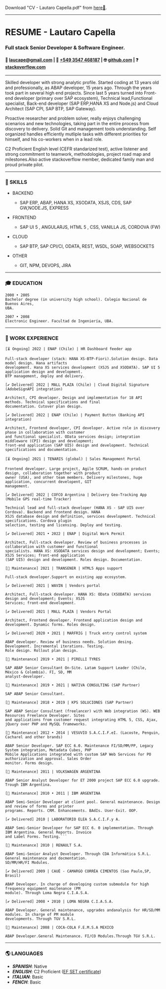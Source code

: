 Download "CV - Lautaro Capella.pdf" from [here🔽](https://github.com/cape-/cv/raw/main/Resume%20-%20Lautaro%20Capella%20-%20OCT2022.pdf).

----
# RESUME - Lautaro Capella
### Full stack Senior Developer & Software Engineer.

#### 📧 [laucape@gmail.com](mailto:laucape@gmail.com) | 📱 [+549 3547 468187](tel:+5493547468187) | 🤓 [github.com](https://github.com/cape-) | ❓ [stackoverflow.com](https://stackoverflow.com/users/1575157/cape-bsas)

----
Skilled developer with strong analytic profile. Started coding at 13 years old and professionally, as ABAP developer, 15 years ago. Through the years took part in several high end projects. Since last 5 years turned into Front-end developer (primary over SAP ecosystem), Technical lead,Functional specialist, Back-end developer (SAP ERP,HANA XS and Node.js) and Cloud Architect (SAP CPI, SAP BTP, SAP Gateway).

Proactive researcher and problem solver, really enjoys challenging scenarios and new technologies, taking part in the entire process from discovery to delivery. Solid Git and management tools understanding. Self organized handles efficiently mutliple tasks with different priorities for himself, and his co-workers when in a lead role.

C2 Proficient English level (CEFR standarized test), active listener and strong commitment to teamwork, methodologies, project road map and milestones.Also active stackoverflow member, dedicated family man and proud private pilot.

---
### **🧰 SKILLS**

- BACKEND
  - SAP ERP, ABAP, HANA XS, XSODATA, XSJS, CDS, SAP GW,NODE.JS, EXPRESS

- FRONTEND
  - SAP UI 5 , ANGULARJS, HTML 5 , CSS, VANILLA JS, CORDOVA (FW)

- CLOUD
  - SAP BTP, SAP CPI/CI, ODATA, REST, WSDL, SOAP, WEBSOCKETS

- OTHER
  - GIT, NPM, DEVOPS, JIRA

---
### **🎓 EDUCATION**


```
2000 • 2005
Bachelor degree (in university high school). Colegio Nacional de Buenos Aires,
UBA.
```
```
2007 • 2008
Electronic Engineer. Facultad de Ingeniería, UBA.
```
---
### **💼 WORK EXPERIENCE**
```
[⏳ Ongoing] 2022 | ENAP (Chile) | HR Dashboard feeder app

Full-stack developer (stack: HANA XS-BTP-Fiori).Solution design. Data model design. Hana artifacts 
development. Hana XS services development (XSJS and XSODATA). SAP UI 5 application design and development.
BTP management, deploy and delivery.
```
```
[✔️ Delivered] 2022 | MALL PLAZA (Chile) | Cloud Digital Signature (AdobeSignAPI integration)

Architect, CPI developer. Design and implementation for 18 API methods. Technical specifications and final 
documentation. Cutover plan design.
```
```
[✔️ Delivered] 2022 | ENAP (Chile) | Payment Button (Banking API integration)

Architect, Frontend developer, CPI developer. Active role in discovery phase in collaboration with customer
and functional specialist. OData services design; integration middleware (CPI) design and development;
front-end application (SAP UI5) design and development. Technical specifications and documentation.
```
```
[⏳ Ongoing] 2021 | TENARIS (global) | Sales Management Portal

Frontend developer. Large project, Agile SCRUM, hands-on product design, collaboration together with product
owner (USA), and other team members. Delivery milestones, huge application, concurrent developent, GIT 
management.
```
```
[✔️ Delivered] 2022 | COFCO Argentina | Delivery Geo-Tracking App (Mobile GPS real-time Tracker)

Technical lead and full-stack developer (HANA XS - SAP UI5 over Cordova). Backend and frontend design. HANA
XSJS database design and definition, services development. Technical specifications. Cordova plugin 
selection, testing and licensing. Deploy and testing.
```
```
[✔️ Delivered] 2021 • 2022 | ENAP | Digital Work Permit

Architect, Full-stack developer. Review of business processes in collaboration with customer and functional
specialists. HANA XS: XSODATA services design and development; Events; XSJS Services; front-end application
(SAP UI5) design and development. Roles design. Documentation.
```
```
[💅 Maintenance] 2021 | TRANSENER | HTML5 Apps support

Full-stack developer.Support on existing app ecosystem.
```
```
[✔️ Delivered] 2021 | WAVIN | Vendors portal

Architect, Full-stack developer. HANA XS: OData (XSODATA) services design and development; Events; XSJS
Services; front-end development.
```
```
[✔️ Delivered] 2021 | MALL PLAZA | Vendors Portal

Architect, Frontend developer. Frontend application design and development. Dynamic forms. Roles design.
```
```
[✔️ Delivered] 2020 • 2021 | MARFRIG | Truck entry control system

ABAP developer. Review of business needs. Solution desing. Development. Incremental iterations. Testing.
Role design. Rollout plan design.
```
```
[💅 Maintenance] 2019 • 2021 | PIRELLI TYRES

SAP ABAP Senior Consultant On-Site. Latam Support Leader (Chile, México & Colombia). FI, SD, MM 
analyst-developer.
```
```
[💅 Maintenance] 2019 • 2021 | NATIVA CONSULTING (SAP Partner)

SAP ABAP Senior Consultant.
```
```
[💅 Maintenance] 2018 • 2019 | KPS SOLUCIONES (SAP Partner)

SAP ABAP Senior Consultant (freelancer) with Web integration (WS). WEB Resources Freelance Developer. Sites
and applications from customer request integrating HTML 5, CSS, Ajax, jQuery over PHP and MySQL frameworks.
```
```
[💅 Maintenance] 2012 • 2014 | VESUVIO S.A.C.I.F.eI. (Lacoste, Penguin, Cacharel and other brands)

ABAP Senior Developer. SAP ECC 6.0. Maintenance FI/SD/MM/PP, Legacy System integration, Metadata Cubes, PHP
Mobile Applications integrated with custom SAP Web Services for PO authorization and approval. Sales Order
monitor. Forms design.
```
```
[💅 Maintenance] 2011 | VOLKSWAGEN ARGENTINA

ABAP Senior Analyst Developer for ET 2000 project SAP ECC 6.0 upgrade. Trough IBM Argentina.
```
```
[💅 Maintenance] 2010 • 2011 | IBM ARGENTINA

ABAP Semi-Senior Developer at client pool. General maintenance. Design and review of forms and printer
programs. Reports. CRM. Enhancements. BAdIs. User-Exit. OOP.
```
```
[✔️ Delivered] 2010 | LABORATORIO ELEA S.A.C.I.F.y A.

ABAP Semi-Senior Developer for SAP ECC 6. 0 implementation. Through IBM Argentina. General Reports. Invoice
and Label Forms. Testing.```
```
```
[💅 Maintenance] 2010 | RENAULT S.A.

ABAP Semi-Senior Analyst Developer. Through CDA Informática S.R.L. General maintenance and docmentation.
SD/MM/HR/FI Modules.
```
```
[✔️ Delivered] 2009 | CAUÊ - CAMARGO CORRÊA CIMENTOS (Sao Paulo,SP, Brasil)

ABAP Developer. In charge of developing custom submodule for high frequency equipment maitenance (PM
module). Through Loma Negra C.I.A.S.A.
```
```
[✔️ Delivered] 2008 • 2010 | LOMA NEGRA C.I.A.S.A.

ABAP Developer. General maintenance, upgrades andanalysis for HR/SD/MM modules. In charge of PM module
developments. Through TGV S.R.L.
```
```
[💅 Maintenance] 2008 | COCA-COLA F.E.M.S.A MEXICO

ABAP Developer.General Maintenance. FI/CO Modules.Through TGV S.R.L.
```
---
### **🌎 LANGUAGES**
- ***SPANISH***: Native
- ***ENGLISH***: C2 Proficient ([EF SET certificate](https://www.efset.org/cert/d9dmMU))
- ***ITALIAN***: Basic
- ***FENCH***: Basic